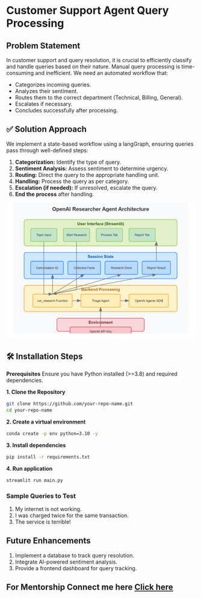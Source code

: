 # Customer Support Agent Query Processing

## Problem Statement

In customer support and query resolution, it is crucial to efficiently classify and handle queries based on their nature. Manual query processing is time-consuming and inefficient. We need an automated workflow that:

- Categorizes incoming queries.
- Analyzes their sentiment.
- Routes them to the correct department (Technical, Billing, General).
- Escalates if necessary.
- Concludes successfully after processing.

## ✅ Solution Approach

We implement a state-based workflow using a langGraph, ensuring queries pass through well-defined steps:

1. **Categorization:** Identify the type of query.
2. **Sentiment Analysis:** Assess sentiment to determine urgency.
3. **Routing:** Direct the query to the appropriate handling unit.
4. **Handling:** Process the query as per category.
5. **Escalation (if needed):** If unresolved, escalate the query.
6. **End the process** after handling.

![Workflow Diagram](arch\arch.png)

## 🛠 Installation Steps

**Prerequisites**
Ensure you have Python installed (>=3.8) and required dependencies.

**1. Clone the Repository**
```bash
git clone https://github.com/your-repo-name.git
cd your-repo-name
```

**2. Create a virtual environment**
```bash
conda create -p env python=3.10 -y
```

**3. Install dependencies**
```bash
pip install -r requirements.txt
```

**4. Run application**
```bash
streamlit run main.py
```

### Sample Queries to Test
1. My internet is not working.
2. I was charged twice for the same transaction.
3. The service is terrible!

## Future Enhancements

1. Implement a database to track query resolution.
2. Integrate AI-powered sentiment analysis.
3. Provide a frontend dashboard for query tracking.

## For Mentorship Connect me here [Click here](https://topmate.io/shivan_kumar1)
